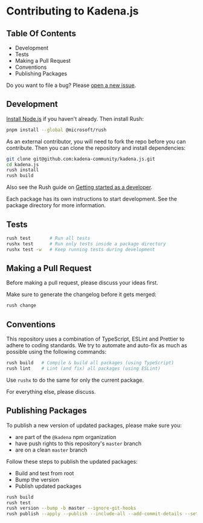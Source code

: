 # Contributing to Kadena.js

## Table Of Contents

- Development
- Tests
- Making a Pull Request
- Conventions
- Publishing Packages

Do you want to file a bug? Please [open a new issue][1].

## Development

[Install Node.js][2] if you haven't already. Then install Rush:

```bash
pnpm install --global @microsoft/rush
```

As an external contributor, you will need to fork the repo before you can
contribute. Then you can clone the repository and install dependencies:

```bash
git clone git@github.com:kadena-community/kadena.js.git
cd kadena.js
rush install
rush build
```

Also see the Rush guide on [Getting started as a developer][4].

Each package has its own instructions to start development. See the package
directory for more information.

## Tests

```bash
rush test       # Run all tests
rushx test      # Run only tests inside a package directory
rushx test -w   # Keep running tests during development
```

## Making a Pull Request

Before making a pull request, please discuss your ideas first.

Make sure to generate the changelog before it gets merged:

```bash
rush change
```

## Conventions

This repository uses a combination of TypeScript, ESLint and Prettier to adhere
to coding standards. We try to automate and auto-fix as much as possible using
the following commands:

```bash
rush build   # Compile & build all packages (using TypeScript)
rush lint    # Lint (and fix) all packages (using ESLint)
```

Use `rushx` to do the same for only the current package.

For everything else, please discuss.

## Publishing Packages

To publish a new version of updated packages, please make sure you:

- are part of the `@kadena` npm organization
- have push rights to this repository's `master` branch
- are on a clean `master` branch

Follow these steps to publish the updated packages:

- Build and test from root
- Bump the version
- Publish updated packages

```bash
rush build
rush test
rush version --bump -b master --ignore-git-hooks
rush publish --apply --publish --include-all --add-commit-details --set-access-level public --target-branch master
```

[1]: https://github.com/kadena-community/kadena.js/issues/new/choose
[2]: https://nodejs.org/en/download/package-manager
[3]: https://pnpm.io/installation
[4]: https://rushjs.io/pages/developer/new_developer/
